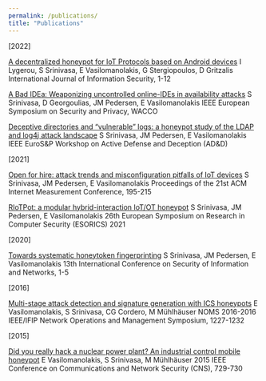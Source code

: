 ```yaml
---
permalink: /publications/
title: "Publications"
---
```


\[2022\]

[A decentralized honeypot for IoT Protocols based on Android devices](https://link.springer.com/article/10.1007/s10207-022-00605-7)
I Lygerou, S Srinivasa, E Vasilomanolakis, G Stergiopoulos, D Gritzalis
International Journal of Information Security, 1-12

[A Bad IDEa: Weaponizing uncontrolled online-IDEs in availability attacks](https://ieeexplore.ieee.org/document/9799405)
S Srinivasa, D Georgoulias, JM Pedersen, E Vasilomanolakis
IEEE European Symposium on Security and Privacy, WACCO

[Deceptive directories and “vulnerable” logs: a honeypot study of the LDAP and log4j attack landscape](https://ieeexplore.ieee.org/document/9799363)
S Srinivasa, JM Pedersen, E Vasilomanolakis
IEEE EuroS&P Workshop on Active Defense and Deception (AD&D)



\[2021\]

[Open for hire: attack trends and misconfiguration pitfalls of IoT devices](https://dl.acm.org/doi/abs/10.1145/3487552.3487833)
S Srinivasa, JM Pedersen, E Vasilomanolakis
Proceedings of the 21st ACM Internet Measurement Conference, 195-215


[RIoTPot: a modular hybrid-interaction IoT/OT honeypot](https://mvasilomacom.files.wordpress.com/2021/08/riotpot_short.pdf)
S Srinivasa, JM Pedersen, E Vasilomanolakis
26th European Symposium on Research in Computer Security (ESORICS) 2021

\[2020\]

[Towards systematic honeytoken fingerprinting](https://dl.acm.org/doi/fullHtml/10.1145/3433174.3433599)
S Srinivasa, JM Pedersen, E Vasilomanolakis
13th International Conference on Security of Information and Networks, 1-5

\[2016\]

[Multi-stage attack detection and signature generation with ICS honeypots](https://ieeexplore.ieee.org/abstract/document/7502992)
E Vasilomanolakis, S Srinivasa, CG Cordero, M Mühlhäuser
NOMS 2016-2016 IEEE/IFIP Network Operations and Management Symposium, 1227-1232

\[2015\]

[Did you really hack a nuclear power plant? An industrial control mobile honeypot](https://ieeexplore.ieee.org/abstract/document/7346907)
E Vasilomanolakis, S Srinivasa, M Mühlhäuser
2015 IEEE Conference on Communications and Network Security (CNS), 729-730
